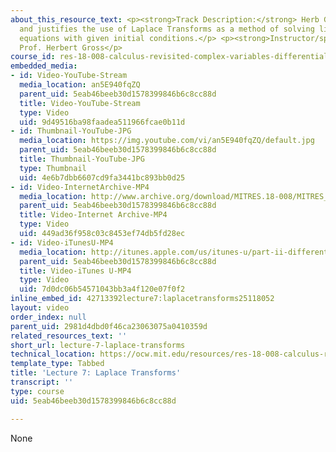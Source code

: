 ```yaml
---
about_this_resource_text: <p><strong>Track Description:</strong> Herb Gross describes
  and justifies the use of Laplace Transforms as a method of solving linear differential
  equations with given initial conditions.</p> <p><strong>Instructor/speaker:</strong>
  Prof. Herbert Gross</p>
course_id: res-18-008-calculus-revisited-complex-variables-differential-equations-and-linear-algebra-fall-2011
embedded_media:
- id: Video-YouTube-Stream
  media_location: an5E940fqZQ
  parent_uid: 5eab46beeb30d1578399846b6c8cc88d
  title: Video-YouTube-Stream
  type: Video
  uid: 9d49516ba98faadea511966fcae0b11d
- id: Thumbnail-YouTube-JPG
  media_location: https://img.youtube.com/vi/an5E940fqZQ/default.jpg
  parent_uid: 5eab46beeb30d1578399846b6c8cc88d
  title: Thumbnail-YouTube-JPG
  type: Thumbnail
  uid: 4e6b7dbb6607cd9fa3441bc893bb0d25
- id: Video-InternetArchive-MP4
  media_location: http://www.archive.org/download/MITRES.18-008/MITRES_18-008_Part2_lec7_300k.mp4
  parent_uid: 5eab46beeb30d1578399846b6c8cc88d
  title: Video-Internet Archive-MP4
  type: Video
  uid: 449ad36f958c03c8453ef74db5fd28ec
- id: Video-iTunesU-MP4
  media_location: http://itunes.apple.com/us/itunes-u/part-ii-differential-equations/id494296411?i=109307688
  parent_uid: 5eab46beeb30d1578399846b6c8cc88d
  title: Video-iTunes U-MP4
  type: Video
  uid: 7d0dc06b54571043bb3a4f120e07f0f2
inline_embed_id: 42713392lecture7:laplacetransforms25118052
layout: video
order_index: null
parent_uid: 2981d4dbd0f46ca23063075a0410359d
related_resources_text: ''
short_url: lecture-7-laplace-transforms
technical_location: https://ocw.mit.edu/resources/res-18-008-calculus-revisited-complex-variables-differential-equations-and-linear-algebra-fall-2011/part-ii/lecture-7-laplace-transforms
template_type: Tabbed
title: 'Lecture 7: Laplace Transforms'
transcript: ''
type: course
uid: 5eab46beeb30d1578399846b6c8cc88d

---
```

None